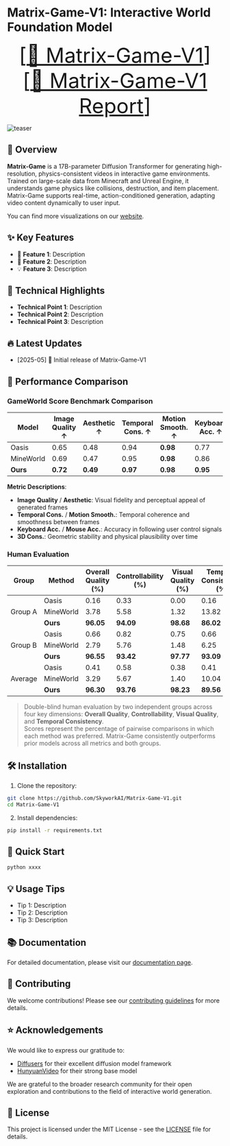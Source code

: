 <!-- markdownlint-disable first-line-h1 -->
<!-- markdownlint-disable html -->
<!-- markdownlint-disable no-duplicate-header -->

# Matrix-Game-V1: Interactive World Foundation Model
<font size=7><div align='center' >  [[🤗 Matrix-Game-V1](todo)] [[📖 Matrix-Game-V1 Report](todo)] </div></font>


![teaser](xxx.png)

## 📝 Overview
**Matrix-Game** is a 17B-parameter Diffusion Transformer for generating high-resolution, physics-consistent videos in interactive game environments. Trained on large-scale data from Minecraft and Unreal Engine, it understands game physics like collisions, destruction, and item placement. Matrix-Game supports real-time, action-conditioned generation, adapting video content dynamically to user input.

You can find more visualizations on our [website](#).

## ✨ Key Features

- 🎯 **Feature 1**: Description
- 🚀 **Feature 2**: Description
- 💡 **Feature 3**: Description

## 🔬 Technical Highlights

- **Technical Point 1**: Description
- **Technical Point 2**: Description
- **Technical Point 3**: Description

## 🔥 Latest Updates

* [2025-05] 🎉 Initial release of Matrix-Game-V1

## 🚀 Performance Comparison
### GameWorld Score Benchmark Comparison

| Model     | Image Quality ↑ | Aesthetic ↑ | Temporal Cons. ↑ | Motion Smooth. ↑ | Keyboard Acc. ↑ | Mouse Acc. ↑ | 3D Cons. ↑ |
|-----------|------------------|-------------|-------------------|-------------------|------------------|---------------|-------------|
| Oasis     | 0.65             | 0.48        | 0.94              | **0.98**          | 0.77             | 0.56          | 0.56        |
| MineWorld | 0.69             | 0.47        | 0.95              | **0.98**          | 0.86             | 0.64          | 0.51        |
| **Ours**  | **0.72**         | **0.49**    | **0.97**          | **0.98**          | **0.95**         | **0.95**      | **0.76**    |

**Metric Descriptions**:

- **Image Quality** / **Aesthetic**: Visual fidelity and perceptual appeal of generated frames  
- **Temporal Cons.** / **Motion Smooth.**: Temporal coherence and smoothness between frames  
- **Keyboard Acc.** / **Mouse Acc.**: Accuracy in following user control signals  
- **3D Cons.**: Geometric stability and physical plausibility over time

### Human Evaluation
<table>
  <thead>
    <tr>
      <th>Group</th>
      <th>Method</th>
      <th>Overall Quality (%)</th>
      <th>Controllability (%)</th>
      <th>Visual Quality (%)</th>
      <th>Temporal Consistency (%)</th>
    </tr>
  </thead>
  <tbody>
    <tr>
      <td rowspan="3">Group A</td>
      <td>Oasis</td>
      <td>0.16</td>
      <td>0.33</td>
      <td>0.00</td>
      <td>0.16</td>
    </tr>
    <tr>
      <td>MineWorld</td>
      <td>3.78</td>
      <td>5.58</td>
      <td>1.32</td>
      <td>13.82</td>
    </tr>
    <tr>
      <td><strong>Ours</strong></td>
      <td><strong>96.05</strong></td>
      <td><strong>94.09</strong></td>
      <td><strong>98.68</strong></td>
      <td><strong>86.02</strong></td>
    </tr>
    <tr>
      <td rowspan="3">Group B</td>
      <td>Oasis</td>
      <td>0.66</td>
      <td>0.82</td>
      <td>0.75</td>
      <td>0.66</td>
    </tr>
    <tr>
      <td>MineWorld</td>
      <td>2.79</td>
      <td>5.76</td>
      <td>1.48</td>
      <td>6.25</td>
    </tr>
    <tr>
      <td><strong>Ours</strong></td>
      <td><strong>96.55</strong></td>
      <td><strong>93.42</strong></td>
      <td><strong>97.77</strong></td>
      <td><strong>93.09</strong></td>
    </tr>
    <tr>
      <td rowspan="3">Average</td>
      <td>Oasis</td>
      <td>0.41</td>
      <td>0.58</td>
      <td>0.38</td>
      <td>0.41</td>
    </tr>
    <tr>
      <td>MineWorld</td>
      <td>3.29</td>
      <td>5.67</td>
      <td>1.40</td>
      <td>10.04</td>
    </tr>
    <tr>
      <td><strong>Ours</strong></td>
      <td><strong>96.30</strong></td>
      <td><strong>93.76</strong></td>
      <td><strong>98.23</strong></td>
      <td><strong>89.56</strong></td>
    </tr>
  </tbody>
</table>

> Double-blind human evaluation by two independent groups across four key dimensions: **Overall Quality**, **Controllability**, **Visual Quality**, and **Temporal Consistency**.  
> Scores represent the percentage of pairwise comparisons in which each method was preferred. Matrix-Game consistently outperforms prior models across all metrics and both groups.


## 🛠️ Installation

1. Clone the repository:
```bash
git clone https://github.com/SkyworkAI/Matrix-Game-V1.git
cd Matrix-Game-V1
```

2. Install dependencies:
```bash
pip install -r requirements.txt
```

## 🚀 Quick Start

```bash
python xxxx
```

## 💡 Usage Tips

- Tip 1: Description
- Tip 2: Description
- Tip 3: Description

## 📚 Documentation

For detailed documentation, please visit our [documentation page](todo).

## 🤝 Contributing

We welcome contributions! Please see our [contributing guidelines](CONTRIBUTING.md) for more details.

## ⭐ Acknowledgements

We would like to express our gratitude to:

- [Diffusers](https://github.com/huggingface/diffusers) for their excellent diffusion model framework
- [HunyuanVideo](https://github.com/Tencent/HunyuanVideo) for their strong base model

We are grateful to the broader research community for their open exploration and contributions to the field of interactive world generation.

## 📄 License

This project is licensed under the MIT License - see the [LICENSE](LICENSE) file for details.
